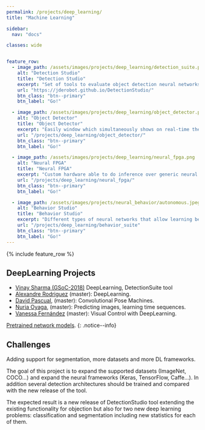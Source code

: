 ```yaml
---
permalink: /projects/deep_learning/
title: "Machine Learning"

sidebar:
  nav: "docs"

classes: wide


feature_row:
  - image_path: /assets/images/projects/deep_learning/detection_suite.png
    alt: "Detection Studio"
    title: "Detection Studio"
    excerpt: "Set of tools to evaluate object detection neural networks models over the common object detection datasets."
    url: "https://jderobot.github.io/DetectionStudio/"
    btn_class: "btn--primary"
    btn_label: "Go!"

  - image_path: /assets/images/projects/deep_learning/object_detector.png
    alt: "Object Detector"
    title: "Object Detector"
    excerpt: "Easily window which simultaneously shows on real-time the image captured from a webcam or video ..."
    url: "/projects/deep_learning/object_detector/"
    btn_class: "btn--primary"
    btn_label: "Go!"

  - image_path: /assets/images/projects/deep_learning/neural_fpga.png
    alt: "Neural FPGA"
    title: "Neural FPGA"
    excerpt: "Custom hardware able to do inference over generic neural networks using only open source tools."
    url: "/projects/deep_learning/neural_fpga/"
    btn_class: "btn--primary"
    btn_label: "Go!"

  - image_path: /assets/images/projects/neural_behavior/autonomous.jpeg
    alt: "Behavior Studio"
    title: "Behavior Studio"
    excerpt: "Different types of neural networks that allow learning behavior "
    url: "/projects/deep_learning/behavior_suite"
    btn_class: "btn--primary"
    btn_label: "Go!"
---
```





{% include feature_row %}





## DeepLearning Projects

- [Vinay Sharma (GSoC-2018)](https://jderobot.org/Club-VinaySharma) DeepLearning, DetectionSuite tool
- [Alexandre Rodriguez](https://jderobot.org/Arodriguez-tfm) (master): DeepLearning.
- [David Pascual](https://jderobot.org/Dpascual-tfm), (master): Convolutional Pose Machines.
- [Nuria Oyaga](https://jderobot.org/Noyaga-tfm), (master): Predicting images, learning time sequences.
- [Vanessa Fernández](https://jderobot.org/Vmartinezf-tfm) (master): Visual Control with DeepLearning.

[Pretrained network models](http://wiki.jderobot.org/store/deeplearning-networks/).
{: .notice--info}

## Challenges

Adding support for segmentation, more datasets and more DL frameworks.

The goal of this project is to expand the supported datasets (ImageNet, COCO...) and expand the neural frameworks (Keras, TensorFlow, Caffe...). In addition several detection architectures should be trained and compared with the new release of the tool.

The expected result is a new release of DetectionStudio tool extending the existing functionality for objection but also for two new deep learning problems: classification and segmentation including new statistics for each of them.